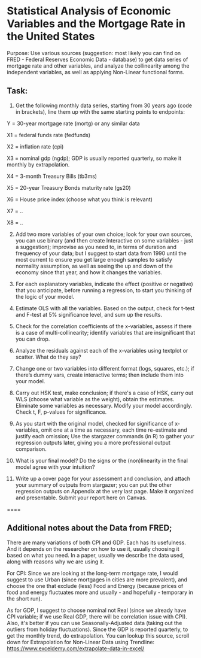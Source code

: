 # Statistical Analysis of Economic Variables and the Mortgage Rate in the United States

Purpose:  Use various sources (suggestion: most likely you can find on FRED - Federal Reserves Economic Data - database)  to get data series of mortgage rate and other variables, and analyze the collinearity among the independent variables, as well as applying Non-Linear functional forms.

## Task: 

1) Get the following monthly data series, starting from 30 years ago  (code in brackets), line them up with the same starting points to endpoints:

Y = 30-year mortgage rate   (mortg)  or any similar data 

X1 = federal funds rate   (fedfunds)

X2 = inflation rate    (cpi)

X3 = nominal gdp  (ngdp); GDP is usually reported quarterly, so make it monthly by extrapolation.

X4 = 3-month Treasury Bills  (tb3ms)  

X5 = 20-year Treasury Bonds maturity rate   (gs20)

X6 = House price index  (choose what you think is relevant)

X7 = ..

X8 = ..

2) Add two more variables of your own choice; look for your own sources, you can use binary (and then create Interactive on some variables - just a suggestion); improvise as you need to, in terms of duration and frequency of your data; but I suggest to start data from 1990 until the most current to ensure you get large enough samples to satisfy normality assumption, as well as seeing the up and down of the economy since that year, and how it changes the variables.

3) For each explanatory variables, indicate the effect (positive or negative) that you anticipate, before running a regression, to start you thinking of the logic of your model.

4) Estimate OLS with all the variables.  Based on the output, check for t-test and F-test  at 5% significance level, and sum up the results.

5) Check for the correlation coefficients of the x-variables, assess if there is a case of multi-collinearity; identify variables that are insignificant that you can drop.

6) Analyze the residuals against each of the x-variables using textplot or scatter.  What do they say?

7) Change one or two variables into different format (logs, squares, etc.);  if there’s dummy vars, create interactive terms; then include them into your model.

8) Carry out HSK test, make conclusion; if there's a case of HSK, carry out WLS (choose what variable as the weight), obtain the estimates. Eliminate some variables as necessary.  Modify your model accordingly.   Check t, F, p-values for significance.

9) As you start with the original model, checked for significance of x-variables, omit one at a time as necessary, each time re-estimate and justify each omission; Use the stargazer commands (in R) to gather your regression outputs later, giving you a more professional output comparison.     

10) What is your final model?   Do the signs or the (non)linearity in the final model agree with your intuition? 

11) Write up a cover page for your assessment and conclusion, and attach your summary of outputs from stargazer; you can put the other regression outputs on Appendix at the very last page.  Make it organized and presentable.  Submit your report here on Canvas.

====

## Additional notes about the Data from FRED; 

There are many variations of both CPI and GDP.  Each has its usefulness.   And it depends on the researcher on how to use it, usually choosing it based on what you need.  In a paper, usually we describe the data used, along with reasons why we are using it.  

For CPI: Since we are looking at the long-term mortgage rate,  I would suggest to use Urban (since mortgages in cities are more prevalent), and choose the one that exclude (less) Food and Energy (because prices of food and energy fluctuates more and usually - and hopefully - temporary in the short run).  

As for GDP, I suggest to choose nominal not Real (since we already have CPI variable; if we use Real GDP, there will be correlation issue with CPI).  Also, it's better if you can use Seasonally-Adjusted data (taking out the outliers from holiday fluctuations).   Since the GDP is reported quarterly, to get the monthly trend, do extrapolation.  You can lookup this source, scroll down for Extrapolation for Non-Linear Data using Trendline:
https://www.exceldemy.com/extrapolate-data-in-excel/
